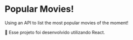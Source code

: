 # Popular Movies!
Using an API to list the most popular movies of the moment! 


🚀 Esse projeto foi desenvolvido utilizando React. 

